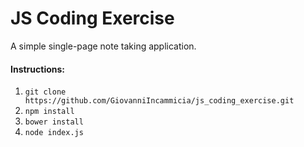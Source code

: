 JS Coding Exercise
==================
A simple single-page note taking application.

#### Instructions:

1. `git clone https://github.com/GiovanniIncammicia/js_coding_exercise.git`
2. `npm install`
3. `bower install`
4. `node index.js`
